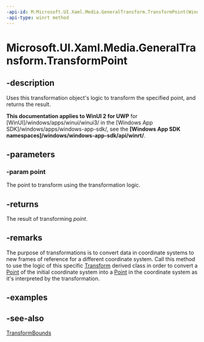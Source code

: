 ```yaml
---
-api-id: M:Microsoft.UI.Xaml.Media.GeneralTransform.TransformPoint(Windows.Foundation.Point)
-api-type: winrt method
---
```


<!-- Method syntax
public Windows.Foundation.Point TransformPoint(Windows.Foundation.Point point)
-->

# Microsoft.UI.Xaml.Media.GeneralTransform.TransformPoint

## -description
Uses this transformation object's logic to transform the specified point, and returns the result.

**This documentation applies to WinUI 2 for UWP** for [WinUI]/windows/apps/winui/winui3/ in the [Windows App SDK]/windows/apps/windows-app-sdk/, see the **[Windows App SDK namespaces]/windows/windows-app-sdk/api/winrt/**.

## -parameters
### -param point
The point to transform using the transformation logic.

## -returns
The result of transforming *point*.

## -remarks
The purpose of transformations is to convert data in coordinate systems to new frames of reference for a different coordinate system. Call this method to use the logic of this specific [Transform](transform.md) derived class in order to convert a [Point](/uwp/api/windows.foundation.point) of the initial coordinate system into a [Point](/uwp/api/windows.foundation.point) in the coordinate system as it's interpreted by the transformation.

## -examples

## -see-also
[TransformBounds](generaltransform_transformbounds_2050801728.md)

